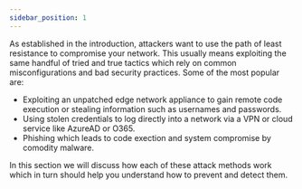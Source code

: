```yaml
---
sidebar_position: 1
---
```

As established in the introduction, attackers want to use the path of least resistance to compromise your network. This usually means exploiting the same handful of tried and true tactics which rely on common misconfigurations and bad security practices.
Some of the most popular are:


- Exploiting an unpatched edge network appliance to gain remote code execution or stealing information such as usernames and passwords.
- Using stolen credentials to log directly into a network via a VPN or cloud service like AzureAD or O365.
- Phishing which leads to code exection and system compromise by comodity malware. 
 

In this section we will discuss how each of these attack methods work which in turn should help you understand how to prevent and detect them.



